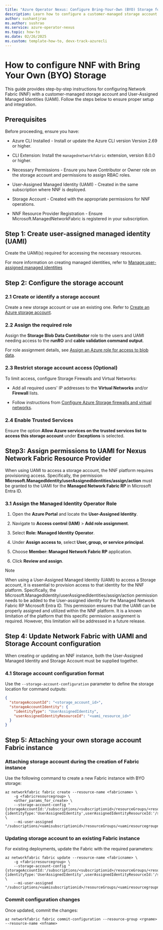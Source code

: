 ```yaml
---
title: "Azure Operator Nexus: Configure Bring-Your-Own (BYO) Storage for Network Fabric"
description: Learn how to configure a customer-managed storage account and user-assigned managed identity (UAMI) for Network Fabric in Azure Operator Nexus.
author: sushantjrao
ms.author: sushrao
ms.service: azure-operator-nexus
ms.topic: how-to
ms.date: 02/26/2025
ms.custom: template-how-to, devx-track-azurecli
---
```


# How to configure NNF with Bring Your Own (BYO) Storage

This guide provides step-by-step instructions for configuring Network Fabric (NNF) with a customer-managed storage account and User-Assigned Managed Identities (UAMI). Follow the steps below to ensure proper setup and integration.

## Prerequisites

Before proceeding, ensure you have:

- Azure CLI Installed - Install or update the Azure CLI version  Version 2.69 or higher.

- CLI Extension: Install the `managednetworkfabric` extension, version 8.0.0 or higher.

- Necessary Permissions - Ensure you have Contributor or Owner role on the storage account and permissions to assign RBAC roles.

- User-Assigned Managed Identity (UAMI) - Created in the same subscription where NNF is deployed.

- Storage Account - Created with the appropriate permissions for NNF operations.

- NNF Resource Provider Registration - Ensure Microsoft.ManagedNetworkFabric is registered in your subscription.

## Step 1: Create user-assigned managed identity (UAMI)

Create the UAMI(s) required for accessing the necessary resources.

For more information on creating managed identities, refer to [Manage user-assigned managed identities](/entra/identity/managed-identities-azure-resources/how-manage-user-assigned-managed-identities?pivots=identity-mi-methods-azp)

## Step 2: Configure the storage account

### 2.1 Create or identify a storage account

Create a new storage account or use an existing one. Refer to [Create an Azure storage account](../storage/common/storage-account-create.md).

### 2.2 Assign the required role

Assign the **Storage Blob Data Contributor** role to the users and UAMI needing access to the **runRO** and **cable validation command output**.

For role assignment details, see [Assign an Azure role for access to blob data](../storage/blobs/assign-azure-role-data-access.md).

### 2.3 Restrict storage account access (Optional)

To limit access, configure Storage Firewalls and Virtual Networks:

- Add all required users' IP addresses to the **Virtual Networks** and/or **Firewall** lists.

- Follow instructions from [Configure Azure Storage firewalls and virtual networks](../storage/common/storage-network-security.md).

### 2.4 Enable Trusted Services

Ensure the option **Allow Azure services on the trusted services list to access this storage account** under **Exceptions** is selected.

## Step3: Assign permissions to UAMI for Nexus Network Fabric Resource Provider

When using UAMI to access a storage account, the NNF platform requires provisioning access. Specifically, the permission **Microsoft.ManagedIdentity/userAssignedIdentities/assign/action** must be granted to the UAMI for the **Managed Network Fabric RP** in Microsoft Entra ID.

### 3.1 Assign the Managed Identity Operator Role

1. Open the **Azure Portal** and locate the **User-Assigned Identity**.

2. Navigate to **Access control (IAM)** > **Add role assignment**.

3. Select **Role: Managed Identity Operator**.

4. Under **Assign access to**, select **User, group, or service principal**.

5. Choose **Member: Managed Network Fabric RP** application.

6. Click **Review and assign**.

> [!Note]
> When using a User-Assigned Managed Identity (UAMI) to access a Storage account, it is essential to provision access to that identity for the NNF platform. Specifically, the Microsoft.ManagedIdentity/userAssignedIdentities/assign/action permission needs to be added to the User-assigned identity for the Managed Network Fabric RP Microsoft Entra ID. This permission ensures that the UAMI can be properly assigned and utilized within the NNF platform. It is a known limitation of the platform that this specific permission assignment is required. However, this limitation will be addressed in a future release.

## Step 4: Update Network Fabric with UAMI and Storage Account configuration

When creating or updating an NNF instance, both the User-Assigned Managed Identity and Storage Account must be supplied together.

### 4.1 Storage account configuration format

Use the `--storage-account-configuration` parameter to define the storage location for command outputs:

```json
{
  "storageAccountId": "<storage_account_id>",
  "storageAccountIdentity": {
    "identityType": "UserAssignedIdentity",
    "userAssignedIdentityResourceId": "<uami_resource_id>"
  }
}
```

## Step 5: Attaching your own storage account Fabric instance

### Attaching storage account during the creation of Fabric instance

Use the following command to create a new Fabric instance with BYO storage:

```azurecli
az networkfabric fabric create --resource-name <fabricname> \
    -g <fabricresourcegroup> \
    <other_params_for_create> \
    --storage-account-config "{storageAccountId:'/subscriptions/<subscriptionid>/resourceGroups/<resourcegroupname>/providers/Microsoft.Storage/storageAccounts/<storageaccountname>',storageAccountIdentity:{identityType:'UserAssignedIdentity',userAssignedIdentityResourceId:'/subscriptions/<uamisubscription>/resourceGroups/<uamiresourcegroupname>/providers/Microsoft.ManagedIdentity/userAssignedIdentities/<uaminame>'}}" \
    --mi-user-assigned "/subscriptions/<uamisubscriptionid>/resourceGroups/<uamiresourcegroupname>/providers/Microsoft.ManagedIdentity/userAssignedIdentities/<uaminame>"
```

### Updating storage account to an existing Fabric instance

For existing deployments, update the Fabric with the required parameters:

```azurecli
az networkfabric fabric update --resource-name <fabricname> \
    -g <fabricresourcegroup> \
    --storage-account-config "{storageAccountId:'/subscriptions/<subscriptionid>/resourceGroups/<resourcegroupname>/providers/Microsoft.Storage/storageAccounts/<storageaccountname>',storageAccountIdentity:{identityType:'UserAssignedIdentity',userAssignedIdentityResourceId:'/subscriptions/<uamisubscription>/resourceGroups/<uamiresourcegroupname>/providers/Microsoft.ManagedIdentity/userAssignedIdentities/<uaminame>'}}" \
    --mi-user-assigned "/subscriptions/<uamisubscriptionid>/resourceGroups/<uamiresourcegroupname>/providers/Microsoft.ManagedIdentity/userAssignedIdentities/<uaminame>"
```

### Commit configuration changes

Once updated, commit the changes:

```azurecli
az networkfabric fabric commit-configuration --resource-group <rgname> --resource-name <nfname>
```


